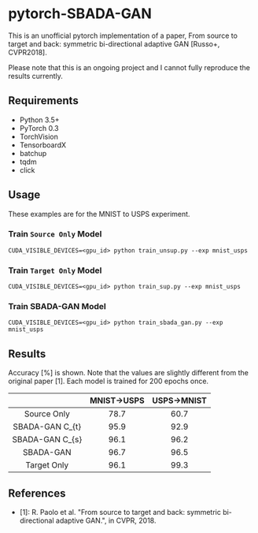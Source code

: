 # pytorch-SBADA-GAN

This is an unofficial pytorch implementation of a paper, From source to target and back: symmetric bi-directional adaptive GAN [Russo+, CVPR2018].

Please note that this is an ongoing project and I cannot fully reproduce the results currently.


## Requirements
- Python 3.5+
- PyTorch 0.3
- TorchVision
- TensorboardX
- batchup
- tqdm
- click


## Usage

These examples are for the MNIST to USPS experiment.

### Train `Source Only` Model
```
CUDA_VISIBLE_DEVICES=<gpu_id> python train_unsup.py --exp mnist_usps
```

### Train `Target Only` Model
```
CUDA_VISIBLE_DEVICES=<gpu_id> python train_sup.py --exp mnist_usps
```

### Train SBADA-GAN Model
```
CUDA_VISIBLE_DEVICES=<gpu_id> python train_sbada_gan.py --exp mnist_usps
```

## Results
Accuracy [%] is shown. Note that the values are slightly different from the original paper [1].
Each model is trained for 200 epochs once.

| | MNIST->USPS | USPS->MNIST |
:---:|:----:|:----: 
| Source Only | 78.7 | 60.7 |
| SBADA-GAN C_{t} | 95.9 | 92.9 |
| SBADA-GAN C_{s} | 96.1 | 96.2 |
| SBADA-GAN | 96.7 | 96.5 |
| Target Only | 96.1 | 99.3 |

## References
- [1]: R. Paolo et al. "From source to target and back: symmetric bi-directional adaptive GAN.", in CVPR, 2018.
